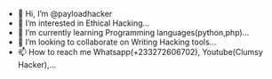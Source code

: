 - 👋 Hi, I’m @payloadhacker
- 👀 I’m interested in Ethical Hacking...
- 🌱 I’m currently learning Programming languages(python,php)...
- 💞️ I’m looking to collaborate on Writing Hacking tools...
- 📫 How to reach me Whatsapp(+233272606702), Youtube(Clumsy Hacker),...

<!---
payloadhacker/payloadhacker is a ✨ special ✨ repository because its `README.md` (this file) appears on your GitHub profile.
You can click the Preview link to take a look at your changes.
--->
